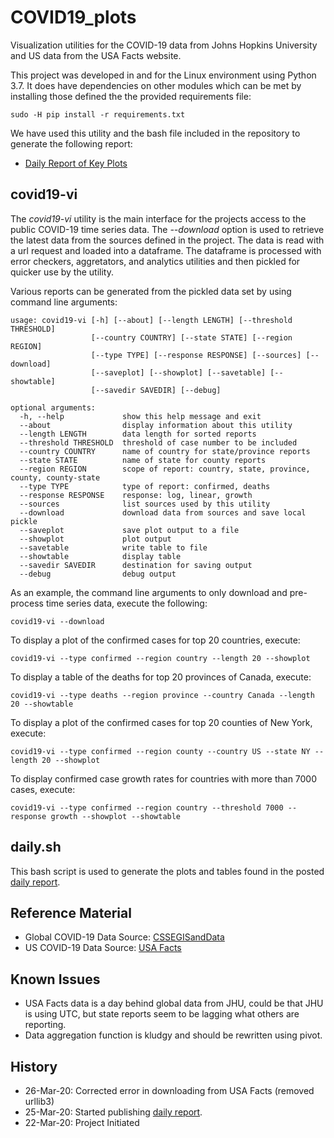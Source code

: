 # COVID19_plots
Visualization utilities for the COVID-19 data from Johns Hopkins University and US data from the USA Facts website.

This project was developed in and for the Linux environment using Python 3.7.  It does have dependencies
on other modules which can be met by installing those defined the the provided requirements file:
```
sudo -H pip install -r requirements.txt
```
We have used this utility and the bash file included in the repository to generate the following report:
* [Daily Report of Key Plots](https://github.com/natalyalangford/COVID19_plots/blob/master/daily_report/REPORT.md)

## covid19-vi
The *covid19-vi* utility is the main interface for the projects access to the public COVID-19 time series
data.  The *--download* option is used to retrieve the latest data from the sources defined in the project.
The data is read with a url request and loaded into a dataframe.  The dataframe is processed with error checkers,
aggretators, and analytics utilities and then pickled for quicker use by the utility.

Various reports can be generated from the pickled data set by using command line arguments:
```
usage: covid19-vi [-h] [--about] [--length LENGTH] [--threshold THRESHOLD]
                  [--country COUNTRY] [--state STATE] [--region REGION]
                  [--type TYPE] [--response RESPONSE] [--sources] [--download]
                  [--saveplot] [--showplot] [--savetable] [--showtable]
                  [--savedir SAVEDIR] [--debug]

optional arguments:
  -h, --help             show this help message and exit
  --about                display information about this utility
  --length LENGTH        data length for sorted reports
  --threshold THRESHOLD  threshold of case number to be included
  --country COUNTRY      name of country for state/province reports
  --state STATE          name of state for county reports
  --region REGION        scope of report: country, state, province, county, county-state
  --type TYPE            type of report: confirmed, deaths
  --response RESPONSE    response: log, linear, growth
  --sources              list sources used by this utility
  --download             download data from sources and save local pickle
  --saveplot             save plot output to a file
  --showplot             plot output
  --savetable            write table to file
  --showtable            display table
  --savedir SAVEDIR      destination for saving output
  --debug                debug output
```
As an example, the command line arguments to only download and pre-process time series data, execute
the following:
```shell script
covid19-vi --download
```
To display a plot of the confirmed cases for top 20 countries, execute:
```shell script
covid19-vi --type confirmed --region country --length 20 --showplot
```
To display a table of the deaths for top 20 provinces of Canada, execute:
```shell script
covid19-vi --type deaths --region province --country Canada --length 20 --showtable
```
To display a plot of the confirmed cases for top 20 counties of New York, execute:
```shell script
covid19-vi --type confirmed --region county --country US --state NY --length 20 --showplot
```
To display confirmed case growth rates for countries with more than 7000 cases, execute:
```shell script
covid19-vi --type confirmed --region country --threshold 7000 --response growth --showplot --showtable
```

## daily.sh
This bash script is used to generate the plots and tables found in the posted
[daily report](https://github.com/natalyalangford/COVID19_plots/blob/master/daily_report/REPORT.md).

## Reference Material
* Global COVID-19 Data Source:
[CSSEGISandData](https://github.com/CSSEGISandData/COVID-19/tree/master/csse_covid_19_data)
* US COVID-19 Data Source:
[USA Facts](https://usafacts.org/issues/coronavirus/)

## Known Issues
* USA Facts data is a day behind global data from JHU, could be that JHU is using UTC, but state reports 
seem to be lagging what others are reporting.
* Data aggregation function is kludgy and should be rewritten using pivot.

## History
* 26-Mar-20: Corrected error in downloading from USA Facts (removed urllib3)
* 25-Mar-20: Started publishing
[daily report](https://github.com/natalyalangford/COVID19_plots/blob/master/daily_report/REPORT.md).
* 22-Mar-20: Project Initiated
